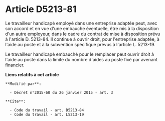 # Article D5213-81

Le travailleur handicapé employé dans une entreprise adaptée peut, avec son accord et en vue d'une embauche éventuelle, être
mis à la disposition d'un autre employeur, dans le cadre du contrat de mise à disposition prévu à l'article D. 5213-84. Il
continue à ouvrir droit, pour l'entreprise adaptée, à l'aide au poste et à la subvention spécifique prévus à l'article L.
5213-19. 

Le travailleur handicapé   embauché pour le remplacer peut ouvrir droit à l'aide au poste dans la limite du nombre d'aides au
poste fixé par avenant financier.

**Liens relatifs à cet article**

	**Modifié par**:

	  - Décret n°2015-60 du 26 janvier 2015 - art. 3

	**Cite**:

	  - Code du travail - art. D5213-84
	  - Code du travail - art. L5213-19
